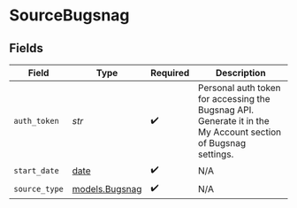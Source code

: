 # SourceBugsnag


## Fields

| Field                                                                                                         | Type                                                                                                          | Required                                                                                                      | Description                                                                                                   |
| ------------------------------------------------------------------------------------------------------------- | ------------------------------------------------------------------------------------------------------------- | ------------------------------------------------------------------------------------------------------------- | ------------------------------------------------------------------------------------------------------------- |
| `auth_token`                                                                                                  | *str*                                                                                                         | :heavy_check_mark:                                                                                            | Personal auth token for accessing the Bugsnag API. Generate it in the My Account section of Bugsnag settings. |
| `start_date`                                                                                                  | [date](https://docs.python.org/3/library/datetime.html#date-objects)                                          | :heavy_check_mark:                                                                                            | N/A                                                                                                           |
| `source_type`                                                                                                 | [models.Bugsnag](../models/bugsnag.md)                                                                        | :heavy_check_mark:                                                                                            | N/A                                                                                                           |